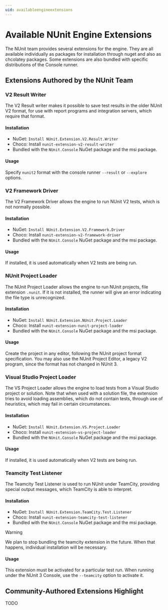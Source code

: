 ```yaml
---
uid: availableengineextensions
---
```


# Available NUnit Engine Extensions

The NUnit team provides several extensions for the engine. They are all available individually as
packages for installation through nuget and also as chcolatey packages. Some extensions are also
bundled with specific distributions of the Console runner.

## Extensions Authored by the NUnit Team

### V2 Result Writer

The V2 Result writer makes it possible to save test results in the older NUnit V2 format, for use
with report programs and integration servers, which require that format.

#### Installation

 * NuGet: `Install NUnit.Extension.V2.Result.Writer`
 * Choco: Install `nunit-extension-v2-result-writer`
 * Bundled with the `NUnit.Console` NuGet package and the msi package.

#### Usage

 Specify `nunit2` format with the console runner `--result` or `--explore` options.

### V2 Framework Driver

The V2 Framework Driver allows the engine to run NUnit V2 tests, which is not normally possible.

#### Installation

 * NuGet: `Install NUnit.Extension.V2.Framework.Driver`
 * Choco: Install `nunit-extension-v2-framework-driver`
 * Bundled with the `NUnit.Console` NuGet package and the msi package.

#### Usage

 If installed, it is used automatically when V2 tests are being run.

### NUnit Project Loader

The NUnit Project Loader allows the engine to run NUnit projects, file extension `.nunit`.
If it is not installed, the runner will give an error indicating the file type is unrecognized.

#### Installation

 * NuGet: `Install NUnit.Extension.NUnit.Project.Loader`
 * Choco: Install `nunit-extension-nunit-project-loader`
 * Bundled with the `NUnit.Console` NuGet package and the msi package.

#### Usage

 Create the project in any editor, following the NUnit project format specification.
 You may also use the NUnit Project Editor, a legacy V2 program, since the format has
 not changed in NUnit 3.

### Visual Studio Project Loader

The VS Project Loader allows the engine to load tests from a Visual Studio
project or solution. Note that when used with a solution file, the extension
tries to avoid loading assemblies, which do not contain tests, through use
of heuristics, which may fail in certain circumstances.

#### Installation

 * NuGet: `Install NUnit.Extension.VS.Project.Loader`
 * Choco: Install `nunit-extension-vs-project-loader`
 * Bundled with the `NUnit.Console` NuGet package and the msi package.

#### Usage

 If installed, it is used automatically when V2 tests are being run.

### Teamcity Test Listener

The Teamcity Test Listener is used to run NUnit under TeamCity, providing
special output messages, which TeamCity is able to interpret.

#### Installation

 * NuGet: `Install NUnit.Extension.TeamCity.Test.Listener`
 * Choco: Install `nunit-extension-teamcity-test-listener`
 * Bundled with the `NUnit.Console` NuGet package and the msi package.

> [!WARNING]
> We plan to stop bundling the teamcity extension in the future. When that happens, individual installation will be necessary.

#### Usage

 This extension must be activated for a particular test run. When running under the
 NUnit 3 Console, use the `--teamcity` option to activate it.

## Community-Authored Extensions Highlight

TODO
